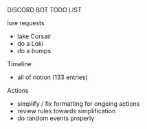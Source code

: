 DISCORD BOT TODO LIST

lore requests
- lake Corsair 
- do a Loki
- do a bumps


Timeline
- all of notion (133 entries)


Actions
- simplify / fix formatting for ongoing actions
- review rules towards simplification
- do random events properly
